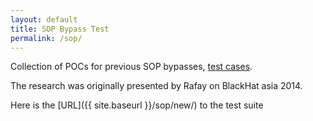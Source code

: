 ```yaml
---
layout: default
title: SOP Bypass Test
permalink: /sop/
---
```


Collection of POCs for previous SOP bypasses, [test cases](https://github.com/AbhiKafle123/SOP-Bypass-Mini-Test-Suite).

The research was originally presented by Rafay on BlackHat asia 2014.

Here is the [URL]({{ site.baseurl }}/sop/new/) to the test suite